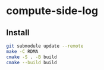 # compute-side-log


## Install
```bash
git submodule update --remote
make -C RDMA
cmake -S . -B build
cmake --build build
```